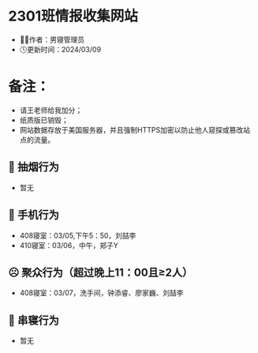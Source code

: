 # 2301班情报收集网站
- 👨‍💻作者：男寝管理员
- 🕓更新时间：2024/03/09
# 备注：
- 请王老师给我加分；
- 纸质版已销毁；
- 网站数据存放于美国服务器，并且强制HTTPS加密以防止他人窥探或篡改站点的流量。

## 🚬 抽烟行为
- 暂无

## 📱 手机行为
- 408寝室：03/05,下午5：50，刘喆李
- 410寝室：03/06，中午，郑子Y

## ☹ 聚众行为（超过晚上11：00且≥2人）
- 408寝室：03/07，洗手间，钟添睿、廖家巍、刘喆李


## 🚪 串寝行为

- 暂无
